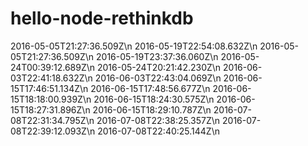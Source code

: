 # hello-node-rethinkdb



2016-05-05T21:27:36.509Z\n
2016-05-19T22:54:08.632Z\n
2016-05-05T21:27:36.509Z\n
2016-05-19T23:37:36.060Z\n
2016-05-24T00:39:12.689Z\n
2016-05-24T20:21:42.230Z\n
2016-06-03T22:41:18.632Z\n
2016-06-03T22:43:04.069Z\n
2016-06-15T17:46:51.134Z\n
2016-06-15T17:48:56.677Z\n
2016-06-15T18:18:00.939Z\n
2016-06-15T18:24:30.575Z\n
2016-06-15T18:27:31.896Z\n
2016-06-15T18:29:10.787Z\n
2016-07-08T22:31:34.795Z\n
2016-07-08T22:38:25.357Z\n
2016-07-08T22:39:12.093Z\n
2016-07-08T22:40:25.144Z\n
